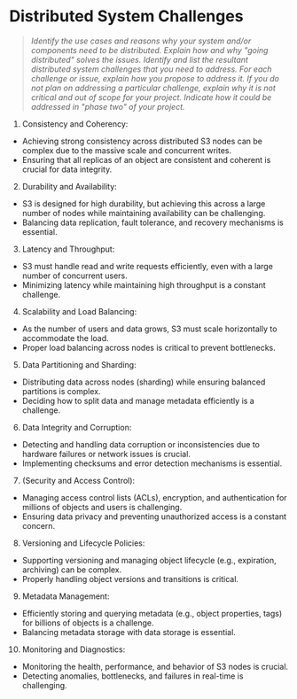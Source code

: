 # Distributed System Challenges

> *Identify the use cases and reasons why your system and/or components need to be distributed. Explain how and why "going distributed" solves the issues. Identify and list the resultant distributed system challenges that you need to address. For each challenge or issue, explain how you propose to address it. If you do not plan on addressing a particular challenge, explain why it is not critical and out of scope for your project. Indicate how it could be addressed in "phase two" of your project.*


1. Consistency and Coherency:
  - Achieving strong consistency across distributed S3 nodes can be complex due to the massive scale and concurrent writes.
  - Ensuring that all replicas of an object are consistent and coherent is crucial for data integrity.
2. Durability and Availability:
  - S3 is designed for high durability, but achieving this across a large number of nodes while maintaining availability can be challenging.
  - Balancing data replication, fault tolerance, and recovery mechanisms is essential.
3. Latency and Throughput:
  - S3 must handle read and write requests efficiently, even with a large number of concurrent users.
  - Minimizing latency while maintaining high throughput is a constant challenge.
4. Scalability and Load Balancing:
  - As the number of users and data grows, S3 must scale horizontally to accommodate the load.
  - Proper load balancing across nodes is critical to prevent bottlenecks.
5. Data Partitioning and Sharding:
  - Distributing data across nodes (sharding) while ensuring balanced partitions is complex.
  - Deciding how to split data and manage metadata efficiently is a challenge.
6. Data Integrity and Corruption:
  - Detecting and handling data corruption or inconsistencies due to hardware failures or network issues is crucial.
  - Implementing checksums and error detection mechanisms is essential.
7. (Security and Access Control):
  - Managing access control lists (ACLs), encryption, and authentication for millions of objects and users is challenging.
  - Ensuring data privacy and preventing unauthorized access is a constant concern.
8. Versioning and Lifecycle Policies:
  - Supporting versioning and managing object lifecycle (e.g., expiration, archiving) can be complex.
  - Properly handling object versions and transitions is critical.
9. Metadata Management:
  - Efficiently storing and querying metadata (e.g., object properties, tags) for billions of objects is a challenge.
  - Balancing metadata storage with data storage is essential.
10. Monitoring and Diagnostics:
  - Monitoring the health, performance, and behavior of S3 nodes is crucial.
  - Detecting anomalies, bottlenecks, and failures in real-time is challenging.

